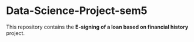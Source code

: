 # Data-Science-Project-sem5
This repository contains the <b>E-signing of a loan based on financial history</b> project.
